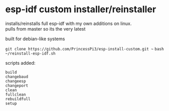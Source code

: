 # esp-idf custom installer/reinstaller
installs/reinstalls full esp-idf with my own additions on linux.  
pulls from master so its the very latest

built for debian-like systems

`git clone https://github.com/PrincessPi3/esp-install-custom.git ~`
`bash ~/reinstall-esp-idf.sh`

scripts added:
```
build
changebaud
changeesp
changeport
clean
fullclean
rebuildfull
setup
```